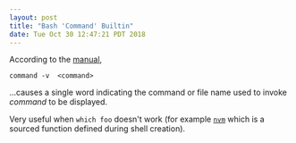 ```yaml
---
layout: post
title: "Bash 'Command' Builtin"
date: Tue Oct 30 12:47:21 PDT 2018
---
```


According to the [manual](https://www.gnu.org/software/bash/manual/html_node/Bash-Builtins.html),

```
command -v  <command>
```

...causes a single word indicating the command or file name used to invoke _command_ to be displayed.

Very useful when `which foo` doesn't work (for example [`nvm`](https://github.com/creationix/nvm/issues/540)
which is a sourced function defined during shell creation).
